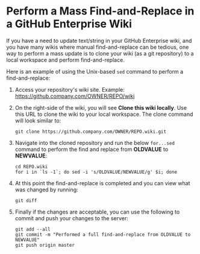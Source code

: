 # Perform a Mass Find-and-Replace in a GitHub Enterprise Wiki

If you have a need to update text/string in your GitHub Enterprise wiki, and you
have many wikis where manual find-and-replace can be tedious, one way to perform
a mass update is to clone your wiki (as a git repository) to a local workspace
and perform find-and-replace.

Here is an example of using the Unix-based `sed` command to perform a find-and-replace:

1. Access your repository's wiki site. Example: https://github.company.com/OWNER/REPO/wiki

2. On the right-side of the wiki, you will see **Clone this wiki locally**. Use this URL to clone the wiki to your local workspace. The clone command will look similar to:

   ```
   git clone https://github.company.com/OWNER/REPO.wiki.git
   ```

3. Navigate into the cloned repository and run the below `for...sed` command to perform the find and replace from **OLDVALUE** to **NEWVALUE**:

   ```
   cd REPO.wiki
   for i in `ls -1`; do sed -i 's/OLDVALUE/NEWVALUE/g' $i; done
   ```

4. At this point the find-and-replace is completed and you can view what was changed by running:

   ```
   git diff
   ```

5. Finally if the changes are acceptable, you can use the following to commit and push your changes to the server:

   ```
   git add --all
   git commit -m "Performed a full find-and-replace from OLDVALUE to NEWVALUE"
   git push origin master
   ```
